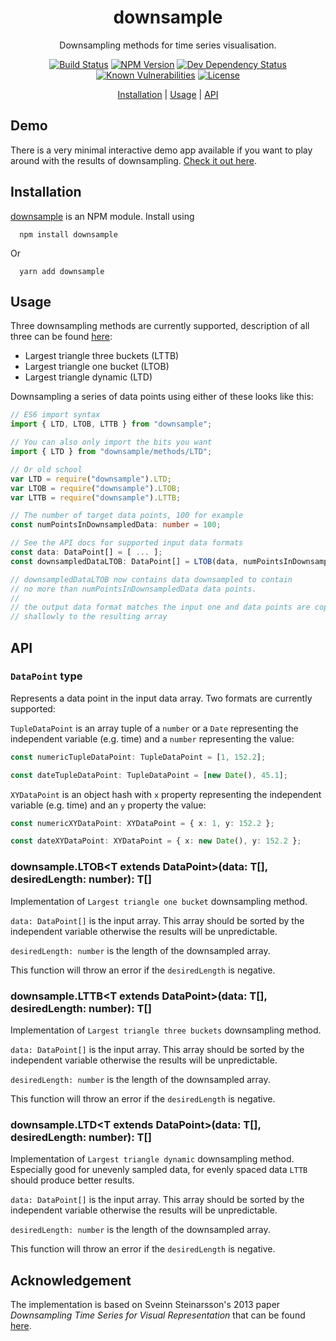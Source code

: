 <h1 align="center">
  downsample
</h1>

<p align="center">
  Downsampling methods for time series visualisation.
</p>

<!-- The badges section -->
<p align="center">
  <!-- Travis CI build status -->
  <a href="https://travis-ci.org/janjakubnanista/downsample"><img alt="Build Status" src="https://travis-ci.org/janjakubnanista/downsample.svg?branch=master"/></a>
  <!-- Fury.io NPM published package version -->
  <a href="https://www.npmjs.com/package/downsample"><img alt="NPM Version" src="https://badge.fury.io/js/downsample.svg"/></a>
  <!-- Shields.io dev dependencies status -->
  <a href="https://github.com/janjakubnanista/downsample/blob/master/package.json"><img alt="Dev Dependency Status" src="https://img.shields.io/david/dev/janjakubnanista/downsample"/></a>
  <!-- Snyk.io vulnerabilities badge -->
  <a href="https://snyk.io/test/github/janjakubnanista/downsample"><img alt="Known Vulnerabilities" src="https://snyk.io/test/github/janjakubnanista/downsample/badge.svg"/></a>
  <!-- Shields.io license badge -->
  <a href="https://github.com/janjakubnanista/downsample/blob/master/LICENSE"><img alt="License" src="https://img.shields.io/npm/l/downsample"/></a>
</p>

<p align="center">
  <a href="#installation">Installation</a>
  <span>|</span>
  <a href="#usage">Usage</a>
  <span>|</span>
  <a href="#api">API</a>
</p>

## Demo

There is a very minimal interactive demo app available if you want to play around with the results of downsampling. [Check it out here](https://janjakubnanista.github.io/downsample/).

<a id="installation"></a>
## Installation

[downsample](https://www.npmjs.com/package/downsample) is an NPM module. Install using

```
  npm install downsample
```

Or

```
  yarn add downsample
```

<a id="usage"></a>
## Usage

Three downsampling methods are currently supported, description of all three can be found [here](https://skemman.is/bitstream/1946/15343/3/SS_MSthesis.pdf):

- Largest triangle three buckets (LTTB)
- Largest triangle one bucket (LTOB)
- Largest triangle dynamic (LTD)

Downsampling a series of data points using either of these looks like this:

```typescript
// ES6 import syntax
import { LTD, LTOB, LTTB } from "downsample";

// You can also only import the bits you want
import { LTD } from "downsample/methods/LTD";

// Or old school
var LTD = require("downsample").LTD;
var LTOB = require("downsample").LTOB;
var LTTB = require("downsample").LTTB;

// The number of target data points, 100 for example
const numPointsInDownsampledData: number = 100;

// See the API docs for supported input data formats
const data: DataPoint[] = [ ... ];
const downsampledDataLTOB: DataPoint[] = LTOB(data, numPointsInDownsampledData);

// downsampledDataLTOB now contains data downsampled to contain 
// no more than numPointsInDownsampledData data points.
//
// the output data format matches the input one and data points are copied
// shallowly to the resulting array
```

<a id="api"></a>
## API

### `DataPoint` type

Represents a data point in the input data array. Two formats are currently supported:

`TupleDataPoint` is an array tuple of a `number` or a `Date` representing 
the independent variable (e.g. time) and a `number` representing the value:

```typescript
const numericTupleDataPoint: TupleDataPoint = [1, 152.2];

const dateTupleDataPoint: TupleDataPoint = [new Date(), 45.1];
```

`XYDataPoint` is an object hash with `x` property representing 
the independent variable (e.g. time) and an `y` property the value:

```typescript
const numericXYDataPoint: XYDataPoint = { x: 1, y: 152.2 };

const dateXYDataPoint: XYDataPoint = { x: new Date(), y: 152.2 };
```

### downsample.LTOB&lt;T extends DataPoint&gt;(data: T[], desiredLength: number): T[]

Implementation of `Largest triangle one bucket` downsampling method.

`data: DataPoint[]` is the input array. This array should be sorted by the independent variable
otherwise the results will be unpredictable.

`desiredLength: number` is the length of the downsampled array.

This function will throw an error if the `desiredLength` is negative.

### downsample.LTTB&lt;T extends DataPoint&gt;(data: T[], desiredLength: number): T[]

Implementation of `Largest triangle three buckets` downsampling method.

`data: DataPoint[]` is the input array. This array should be sorted by the independent variable
otherwise the results will be unpredictable.

`desiredLength: number` is the length of the downsampled array.

This function will throw an error if the `desiredLength` is negative.

### downsample.LTD&lt;T extends DataPoint&gt;(data: T[], desiredLength: number): T[]

Implementation of `Largest triangle dynamic` downsampling method. Especially good for unevenly sampled data, for evenly spaced data `LTTB` should produce better results.

`data: DataPoint[]` is the input array. This array should be sorted by the independent variable
otherwise the results will be unpredictable.

`desiredLength: number` is the length of the downsampled array.

This function will throw an error if the `desiredLength` is negative.

## Acknowledgement

The implementation is based on Sveinn Steinarsson's 2013 paper _Downsampling Time Series for
Visual Representation_ that can be found [here](https://skemman.is/bitstream/1946/15343/3/SS_MSthesis.pdf).